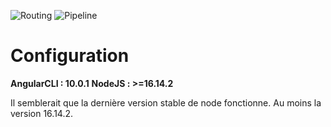 ![Routing](https://www.aquaportail.com/pictures2201/cartographie-carte-de-la-terre.jpg)
![Pipeline](https://gitlab.com/jorgeayllon1/Angular-Routing/badges/master/pipeline.svg)

# Configuration


__AngularCLI : 10.0.1__
__NodeJS : >=16.14.2__

Il semblerait que la dernière version stable de node fonctionne. Au moins la version 16.14.2.

